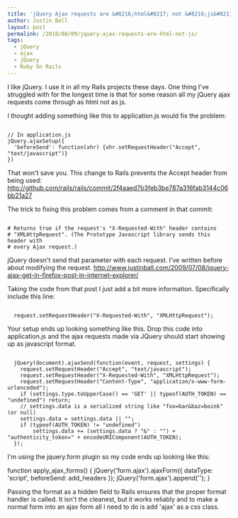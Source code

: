 ```yaml
---
title: 'jQuery Ajax requests are &#8216;html&#8217; not &#8216;js&#8217;'
author: Justin Ball
layout: post
permalink: /2010/08/09/jquery-ajax-requests-are-html-not-js/
tags:
  - jQuery
  - ajax
  - jQuery
  - Ruby On Rails
---
```


I like jQuery. I use it in all my Rails projects these days. One thing I've struggled with for the longest time is that for some reason all my jQuery ajax requests come through as html not as js.

I thought adding something like this to application.js would fix the problem:
<pre><code class="javascript">
// In application.js
jQuery.ajaxSetup({
  'beforeSend': function(xhr) {xhr.setRequestHeader("Accept", "text/javascript")}
})
</pre></code>

That won't save you. This change to Rails prevents the Accept header from being used:
http://github.com/rails/rails/commit/2f4aaed7b3feb3be787a316fab3144c06bb21a27

The trick to fixing this problem comes from a comment in that commit:

<pre><code class="ruby">
# Returns true if the request's "X-Requested-With" header contains
# "XMLHttpRequest". (The Prototype Javascript library sends this header with
# every Ajax request.)
</pre></code>

jQuery doesn't send that parameter with each request.  I've written before about modifying the request.
<a href="http://www.justinball.com/2009/07/08/jquery-ajax-get-in-firefox-post-in-internet-explorer/">http://www.justinball.com/2009/07/08/jquery-ajax-get-in-firefox-post-in-internet-explorer/</a>

Taking the code from that post I just add a bit more information. Specifically include this line:
<pre><code class="ruby">
  request.setRequestHeader("X-Requested-With", "XMLHttpRequest");
</pre></code>

Your setup ends up looking something like this.  Drop this code into application.js and the ajax requests made via JQuery should start showing up as javascript format.
<pre><code class="ruby">
  jQuery(document).ajaxSend(function(event, request, settings) {
    request.setRequestHeader("Accept", "text/javascript");
  	request.setRequestHeader("X-Requested-With", "XMLHttpRequest");
    request.setRequestHeader("Content-Type", "application/x-www-form-urlencoded");
    if (settings.type.toUpperCase() == 'GET' || typeof(AUTH_TOKEN) == "undefined") return;
    // settings.data is a serialized string like "foo=bar&baz=boink" (or null)
    settings.data = settings.data || "";
   	if (typeof(AUTH_TOKEN) != "undefined")
    	settings.data += (settings.data ? "&" : "") + "authenticity_token=" + encodeURIComponent(AUTH_TOKEN);
  });
</pre></code>

I'm using the jquery.form plugin so my code ends up looking like this:

function apply_ajax_forms() {
  jQuery('form.ajax').ajaxForm({
    dataType: 'script',
    beforeSend: add_headers
  });
	jQuery('form.ajax').append('<input type="hidden" name="format" value="js" />');
}

Passing the format as a hidden field to Rails ensures that the proper format handler is called.  It isn't the cleanest, but it works reliably and to make a normal form into an ajax form all I need to do is add 'ajax' as a css class.